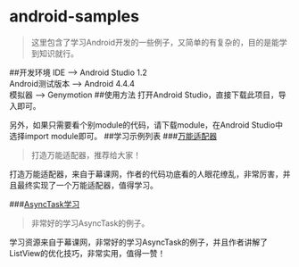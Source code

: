 # android-samples
>这里包含了学习Android开发的一些例子，又简单的有复杂的，目的是能学到知识就行。

##开发环境
IDE --> Android Studio 1.2  
Android测试版本 --> Android 4.4.4  
模拟器 --> Genymotion
##使用方法
打开Android Studio，直接下载此项目，导入即可。  

另外，如果只需要看个别module的代码，请下载module，在Android Studio中选择import module即可。
##学习示例列表
###[万能适配器](https://github.com/castial/android-samples/tree/master/baseadapter_sample)
>打造万能适配器，推荐给大家！

打造万能适配器，来自于幕课网，作者的代码功底看的人眼花缭乱，非常厉害，并且最终实现了一个万能适配器，值得学习。

###[AsyncTask学习](https://github.com/castial/android-samples/tree/master/async_sample)
>非常好的学习AsyncTask的例子。

学习资源来自于幕课网，非常好的学习AsyncTask的例子，并且作者讲解了ListView的优化技巧，非常实用，值得一赞！